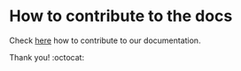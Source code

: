 # How to contribute to the docs
Check [here](https://github.com/OutSystems/docs-product/wiki/How-to-contribute-to-OutSystems-Documentation) how to contribute to our documentation.

Thank you! :octocat:
